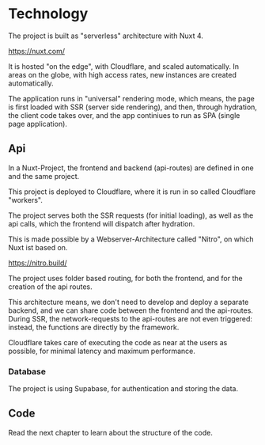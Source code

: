 # Technology

The project is built as "serverless" architecture with Nuxt 4.

https://nuxt.com/

It is hosted "on the edge", with Cloudflare, and scaled automatically. In areas on the globe, with high access rates, new instances are created automatically.

The application runs in "universal" rendering mode, which means, the page is first loaded with SSR (server side rendering), and then, through hydration, the client code takes over, and the app continiues to run as SPA (single page application).

## Api

In a Nuxt-Project, the frontend and backend (api-routes) are defined in one and the same project.

This project is deployed to Cloudflare, where it is run in so called Cloudflare "workers".

The project serves both the SSR requests (for initial loading), as well as the api calls, which the frontend will dispatch after hydration.

This is made possible by a Webserver-Architecture called "Nitro", on which Nuxt ist based on.

https://nitro.build/

The project uses folder based routing, for both the frontend, and for the creation of the api routes.

This architecture means, we don't need to develop and deploy a separate backend, and we can share code between the frontend and the api-routes. During SSR, the network-requests to the api-routes are not even triggered: instead, the functions are directly by the framework.

Cloudflare takes care of executing the code as near at the users as possible, for minimal latency and maximum performance.

### Database

The project is using Supabase, for authentication and storing the data.

## Code

Read the next chapter to learn about the structure of the code.
